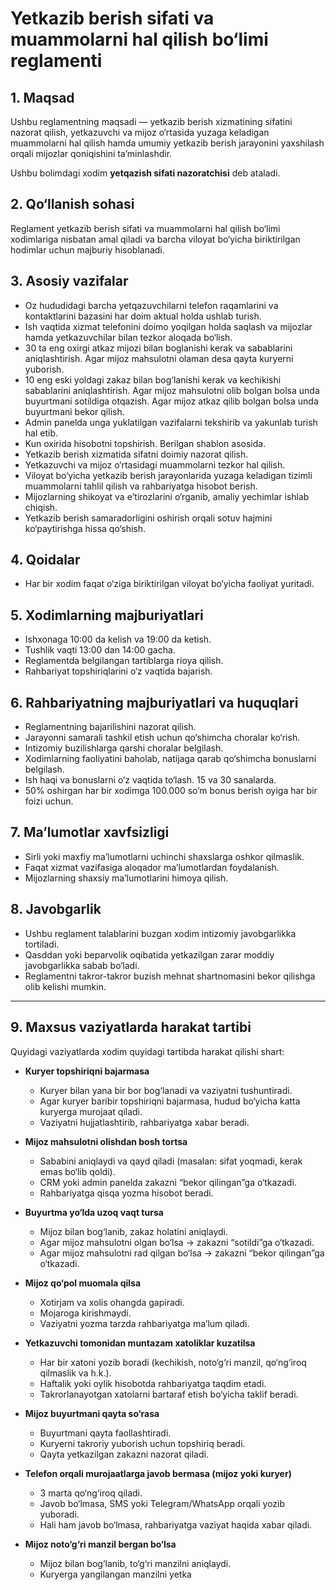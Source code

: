 # Yetkazib berish sifati va muammolarni hal qilish bo‘limi reglamenti

## 1. Maqsad
Ushbu reglamentning maqsadi — yetkazib berish xizmatining sifatini nazorat qilish, yetkazuvchi va mijoz o‘rtasida yuzaga keladigan muammolarni hal qilish hamda umumiy yetkazib berish jarayonini yaxshilash orqali mijozlar qoniqishini ta’minlashdir.

Ushbu bolimdagi xodim   **yetqazish sifati nazoratchisi** deb ataladi. 

## 2. Qo‘llanish sohasi
Reglament yetkazib berish sifati va muammolarni hal qilish bo‘limi xodimlariga nisbatan amal qiladi va barcha viloyat bo‘yicha biriktirilgan hodimlar uchun majburiy hisoblanadi.  

## 3. Asosiy vazifalar
- Oz hududidagi barcha yetqazuvchilarni telefon raqamlarini va kontaktlarini bazasini har doim aktual holda ushlab turish.     
- Ish vaqtida xizmat telefonini doimo yoqilgan holda saqlash va mijozlar hamda yetkazuvchilar bilan tezkor aloqada bo‘lish.
- 30 ta eng oxirgi atkaz mijozi bilan boglanishi kerak va sabablarini aniqlashtirish. Agar mijoz mahsulotni olaman desa qayta kuryerni yuborish. 
- 10 eng eski yoldagi zakaz bilan bog‘lanishi kerak va kechikishi sabablarini aniqlashtirish. Agar mijoz mahsulotni olib bolgan bolsa unda buyurtmani sotildiga otqazish. Agar mijoz atkaz qilib bolgan bolsa unda buyurtmani bekor qilish. 
- Admin panelda unga yuklatilgan vazifalarni tekshirib va yakunlab turish hal etib.
- Kun oxirida hisobotni topshirish. Berilgan shablon asosida.
- Yetkazib berish xizmatida sifatni doimiy nazorat qilish.  
- Yetkazuvchi va mijoz o‘rtasidagi muammolarni tezkor hal qilish.  
- Viloyat bo‘yicha yetkazib berish jarayonlarida yuzaga keladigan tizimli muammolarni tahlil qilish va rahbariyatga hisobot berish.  
- Mijozlarning shikoyat va e’tirozlarini o‘rganib, amaliy yechimlar ishlab chiqish.  
- Yetkazib berish samaradorligini oshirish orqali sotuv hajmini ko‘paytirishga hissa qo‘shish.  

## 4. Qoidalar
- Har bir xodim faqat o‘ziga biriktirilgan viloyat bo‘yicha faoliyat yuritadi.

## 5. Xodimlarning majburiyatlari
- Ishxonaga 10:00 da kelish va 19:00 da ketish.
- Tushlik vaqti 13:00 dan 14:00 gacha.
- Reglamentda belgilangan tartiblarga rioya qilish.  
- Rahbariyat topshiriqlarini o‘z vaqtida bajarish.  

## 6. Rahbariyatning majburiyatlari va huquqlari
- Reglamentning bajarilishini nazorat qilish.
- Jarayonni samarali tashkil etish uchun qo‘shimcha choralar ko‘rish.  
- Intizomiy buzilishlarga qarshi choralar belgilash.  
- Xodimlarning faoliyatini baholab, natijaga qarab qo‘shimcha bonuslarni belgilash.
- Ish haqi va bonuslarni o‘z vaqtida to‘lash. 15 va 30 sanalarda.
- 50% oshirgan har bir xodimga 100.000 so‘m bonus berish oyiga har bir foizi uchun.

## 7. Ma’lumotlar xavfsizligi
- Sirli yoki maxfiy ma’lumotlarni uchinchi shaxslarga oshkor qilmaslik.  
- Faqat xizmat vazifasiga aloqador ma’lumotlardan foydalanish.  
- Mijozlarning shaxsiy ma’lumotlarini himoya qilish.  

## 8. Javobgarlik
- Ushbu reglament talablarini buzgan xodim intizomiy javobgarlikka tortiladi.  
- Qasddan yoki beparvolik oqibatida yetkazilgan zarar moddiy javobgarlikka sabab bo‘ladi.  
- Reglamentni takror-takror buzish mehnat shartnomasini bekor qilishga olib kelishi mumkin.  

---

## 9. Maxsus vaziyatlarda harakat tartibi

Quyidagi vaziyatlarda xodim quyidagi tartibda harakat qilishi shart:

- **Kuryer topshiriqni bajarmasa**  
  - Kuryer bilan yana bir bor bog‘lanadi va vaziyatni tushuntiradi.  
  - Agar kuryer baribir topshiriqni bajarmasa, hudud bo‘yicha katta kuryerga murojaat qiladi.  
  - Vaziyatni hujjatlashtirib, rahbariyatga xabar beradi.  

- **Mijoz mahsulotni olishdan bosh tortsa**  
  - Sababini aniqlaydi va qayd qiladi (masalan: sifat yoqmadi, kerak emas bo‘lib qoldi).  
  - CRM yoki admin panelda zakazni “bekor qilingan”ga o‘tkazadi.  
  - Rahbariyatga qisqa yozma hisobot beradi.  

- **Buyurtma yo‘lda uzoq vaqt tursa**  
  - Mijoz bilan bog‘lanib, zakaz holatini aniqlaydi.  
  - Agar mijoz mahsulotni olgan bo‘lsa → zakazni “sotildi”ga o‘tkazadi.  
  - Agar mijoz mahsulotni rad qilgan bo‘lsa → zakazni “bekor qilingan”ga o‘tkazadi.  

- **Mijoz qo‘pol muomala qilsa**  
  - Xotirjam va xolis ohangda gapiradi.  
  - Mojaroga kirishmaydi.  
  - Vaziyatni yozma tarzda rahbariyatga ma’lum qiladi.  

- **Yetkazuvchi tomonidan muntazam xatoliklar kuzatilsa**  
  - Har bir xatoni yozib boradi (kechikish, noto‘g‘ri manzil, qo‘ng‘iroq qilmaslik va h.k.).  
  - Haftalik yoki oylik hisobotda rahbariyatga taqdim etadi.  
  - Takrorlanayotgan xatolarni bartaraf etish bo‘yicha taklif beradi.  

- **Mijoz buyurtmani qayta so‘rasa**  
  - Buyurtmani qayta faollashtiradi.  
  - Kuryerni takroriy yuborish uchun topshiriq beradi.  
  - Qayta yetkazilgan zakazni nazorat qiladi.  

- **Telefon orqali murojaatlarga javob bermasa (mijoz yoki kuryer)**  
  - 3 marta qo‘ng‘iroq qiladi.  
  - Javob bo‘lmasa, SMS yoki Telegram/WhatsApp orqali yozib yuboradi.  
  - Hali ham javob bo‘lmasa, rahbariyatga vaziyat haqida xabar qiladi.  

- **Mijoz noto‘g‘ri manzil bergan bo‘lsa**  
  - Mijoz bilan bog‘lanib, to‘g‘ri manzilni aniqlaydi.  
  - Kuryerga yangilangan manzilni yetka
